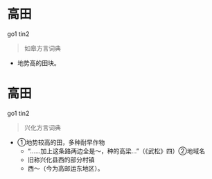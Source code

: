 # 高田
go1 tin2
> 如皋方言词典
- 地势高的田块。

# 高田
go1 tin2
> 兴化方言词典
- ①地势较高的田，多种耐早作物
  - “……加上这条路两边全是～，种的高梁…”（《武松》四）②地域名
  - 旧称兴化县西的部分村镇
  - 西～（今为高邮运东地区）。
